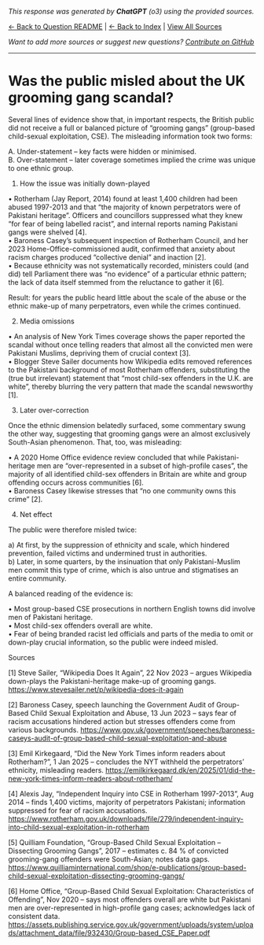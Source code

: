 <!-- 
Generated by: chatgpt
Model: o3
Prompt type: sources
Generated at: 2025-06-21T22:28:22.275234
-->

*This response was generated by **ChatGPT** (o3) using the provided sources.*

[← Back to Question README](README.md) | [← Back to Index](../README.md) | [View All Sources](../allsources.md)

*Want to add more sources or suggest new questions? [Contribute on GitHub](https://github.com/justinwest/SuggestedSources)*

---

# Was the public misled about the UK grooming gang scandal?

Several lines of evidence show that, in important respects, the British public did not receive a full or balanced picture of “grooming gangs” (group-based child-sexual exploitation, CSE).  The misleading information took two forms:

A.  Under-statement – key facts were hidden or minimised.  
B.  Over-statement – later coverage sometimes implied the crime was unique to one ethnic group.

1.  How the issue was initially down-played  

•  Rotherham (Jay Report, 2014) found at least 1,400 children had been abused 1997-2013 and that “the majority of known perpetrators were of Pakistani heritage”.  Officers and councillors suppressed what they knew “for fear of being labelled racist”, and internal reports naming Pakistani gangs were shelved [4].  
•  Baroness Casey’s subsequent inspection of Rotherham Council, and her 2023 Home-Office-commissioned audit, confirmed that anxiety about racism charges produced “collective denial” and inaction [2].  
•  Because ethnicity was not systematically recorded, ministers could (and did) tell Parliament there was “no evidence” of a particular ethnic pattern; the lack of data itself stemmed from the reluctance to gather it [6].

Result: for years the public heard little about the scale of the abuse or the ethnic make-up of many perpetrators, even while the crimes continued.

2.  Media omissions  

•  An analysis of New York Times coverage shows the paper reported the scandal without once telling readers that almost all the convicted men were Pakistani Muslims, depriving them of crucial context [3].  
•  Blogger Steve Sailer documents how Wikipedia edits removed references to the Pakistani background of most Rotherham offenders, substituting the (true but irrelevant) statement that “most child-sex offenders in the U.K. are white”, thereby blurring the very pattern that made the scandal newsworthy [1].

3.  Later over-correction  

Once the ethnic dimension belatedly surfaced, some commentary swung the other way, suggesting that grooming gangs were an almost exclusively South-Asian phenomenon.  That, too, was misleading:

•  A 2020 Home Office evidence review concluded that while Pakistani-heritage men are “over-represented in a subset of high-profile cases”, the majority of all identified child-sex offenders in Britain are white and group offending occurs across communities [6].  
•  Baroness Casey likewise stresses that “no one community owns this crime” [2].

4.  Net effect  

The public were therefore misled twice:

a)  At first, by the suppression of ethnicity and scale, which hindered prevention, failed victims and undermined trust in authorities.  
b)  Later, in some quarters, by the insinuation that only Pakistani-Muslim men commit this type of crime, which is also untrue and stigmatises an entire community.

A balanced reading of the evidence is:

•  Most group-based CSE prosecutions in northern English towns did involve men of Pakistani heritage.  
•  Most child-sex offenders overall are white.  
•  Fear of being branded racist led officials and parts of the media to omit or down-play crucial information, so the public were indeed misled.

Sources  

[1] Steve Sailer, “Wikipedia Does It Again”, 22 Nov 2023 – argues Wikipedia down-plays the Pakistani-heritage make-up of grooming gangs.  https://www.stevesailer.net/p/wikipedia-does-it-again  

[2] Baroness Casey, speech launching the Government Audit of Group-Based Child Sexual Exploitation and Abuse, 13 Jun 2023 – says fear of racism accusations hindered action but stresses offenders come from various backgrounds.  https://www.gov.uk/government/speeches/baroness-caseys-audit-of-group-based-child-sexual-exploitation-and-abuse  

[3] Emil Kirkegaard, “Did the New York Times inform readers about Rotherham?”, 1 Jan 2025 – concludes the NYT withheld the perpetrators’ ethnicity, misleading readers.  https://emilkirkegaard.dk/en/2025/01/did-the-new-york-times-inform-readers-about-rotherham/  

[4] Alexis Jay, “Independent Inquiry into CSE in Rotherham 1997-2013”, Aug 2014 – finds 1,400 victims, majority of perpetrators Pakistani; information suppressed for fear of racism accusations.  https://www.rotherham.gov.uk/downloads/file/279/independent-inquiry-into-child-sexual-exploitation-in-rotherham  

[5] Quilliam Foundation, “Group-Based Child Sexual Exploitation – Dissecting Grooming Gangs”, 2017 – estimates c. 84 % of convicted grooming-gang offenders were South-Asian; notes data gaps.  https://www.quilliaminternational.com/shop/e-publications/group-based-child-sexual-exploitation-dissecting-grooming-gangs/  

[6] Home Office, “Group-Based Child Sexual Exploitation: Characteristics of Offending”, Nov 2020 – says most offenders overall are white but Pakistani men are over-represented in high-profile gang cases; acknowledges lack of consistent data.  https://assets.publishing.service.gov.uk/government/uploads/system/uploads/attachment_data/file/932430/Group-based_CSE_Paper.pdf